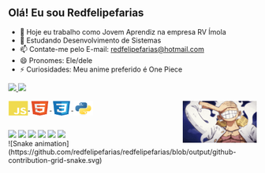 ## Olá! Eu sou Redfelipefarias

- 🔭 Hoje eu trabalho como Jovem Aprendiz na empresa RV Ímola
- 🌱 Estudando Desenvolvimento de Sistemas
- 📫 Contate-me pelo E-mail: redfelipefarias@hotmail.com
- 😄 Pronomes: Ele/dele
- ⚡ Curiosidades: Meu anime preferido é One Piece

 <div>
  <a href="https://github.com/redfelipefarias">
  <img height="180em" src="https://github-readme-stats.vercel.app/api?username=redfelipefarias&show_icons=true&theme=dracula&include_all_commits=true&count_private=true"/>
  <img height="180em" src="https://github-readme-stats.vercel.app/api/top-langs/?username=redfelipefarias&layout=compact&langs_count=16&theme=dracula"/>
</div>
<div style="display: inline_block"><br>
  <img align="center" alt="Rafa-Js" height="30" width="40" 
   src="https://raw.githubusercontent.com/devicons/devicon/master/icons/javascript/javascript-plain.svg">
  <img align="center" alt="Rafa-HTML" height="30" width="40" 
   src="https://raw.githubusercontent.com/devicons/devicon/master/icons/html5/html5-original.svg">
  <img align="center" alt="Rafa-CSS" height="30" width="40" 
   src="https://raw.githubusercontent.com/devicons/devicon/master/icons/css3/css3-original.svg">
  <img align="center" alt="Rafa-Python" height="30" width="40" 
   src="https://raw.githubusercontent.com/devicons/devicon/master/icons/python/python-original.svg">
  <img align="right" alt="Luffy:D" src="/assets/gif/luffygear5.gif">
</div>

##

<div>
  <a href="https://www.instagram.com/redfelipefarias?igsh=OHBhbWJ2M3Bla21j" target="_blank"><img src="https://img.shields.io/badge/-Instagram-%23E4405F?style=for-the-badge&logo=instagram&logoColor=white" target="_blank"></a>
  <a href="https://www.tiktok.com/@redfelipefarias" target="_blank"><img src="https://img.shields.io/badge/TikTok-000000?style=for-the-badge&logo=tiktok&logoColor=white" target="_blank"></a>
   <a href="https://www.youtube.com/@redlf2299" target="_blank"><img src="https://img.shields.io/badge/YouTube-FF0000?style=for-the-badge&logo=youtube&logoColor=white" target="_blank"></a>
 <a href="https://discord.gg/jzBX66QkwB" target="_blank"><img src="https://img.shields.io/badge/Discord-7289DA?style=for-the-badge&logo=discord&logoColor=white" target="_blank"></a> 
  <a href = "mailto:redfelipefarias@hotmail.com"><img src="https://img.shields.io/badge/-Gmail-%23333?style=for-the-badge&logo=gmail&logoColor=white" target="_blank"></a>
  <a href="https://www.linkedin.com/in/redfelipefarias/" target="_blank"><img src="https://img.shields.io/badge/-LinkedIn-%230077B5?style=for-the-badge&logo=linkedin&logoColor=white" target="_blank"></a> 
</div>
<div> 
![Snake animation](https://github.com/redfelipefarias/redfelipefarias/blob/output/github-contribution-grid-snake.svg)
</div>
